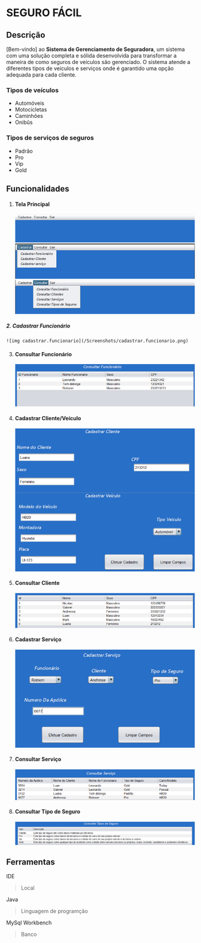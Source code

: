 # SEGURO FÁCIL
## Descrição
[Bem-vindo] ao **Sistema de Gerenciamento de Seguradora**, um sistema com uma solução completa e sólida desenvolvida para transformar a maneira de como seguros de veículos são gerenciado. 
O sistema atende a diferentes tipos de veículos e serviços onde é garantido uma opção adequada para cada cliente.
### Tipos de veículos 
- Automóveis
- Motocicletas
- Caminhões
- Onibûs
### Tipos de serviços de seguros
- Padrão
- Pro
- Vip
- Gold
  
## Funcionalidades
1. #### Tela Principal

    ![img tela.principal](/Screenshots/tela.principal.png)
    ![img cadastrar](/Screenshots/cadastrar.png)
    ![img consultar](/Screenshots/consultar.png)

 ##### 2. Cadastrar Funcionário

    ![img cadastrar.funcionario](/Screenshots/cadastrar.funcionario.png)

3. #### Consultar Funcionário

    ![img consultar.funcionario](/Screenshots/consultar.funcionario.png)

4. #### Cadastrar Cliente/Veículo

    ![img cadastrar.cliente](/Screenshots/cadastrar.cliente.png)

5. #### Consultar Cliente

    ![img consultar.cliente](/Screenshots/consultar.cliente.png)

6. #### Cadastrar Serviço

    ![img cadastrar.servico](/Screenshots/cadastrar.servico.png)

7. #### Consultar Serviço

    ![img consultar.servico](/Screenshots/consultar.servico.png)

8. #### Consultar Tipo de Seguro

    ![img consultar.tipo.servico](/Screenshots/consultar.tipo.seguro.png)

## Ferramentas
IDE
> Local

Java
> Linguagem de programção

MySql Workbench
> Banco

    

   
    
    
 
 
